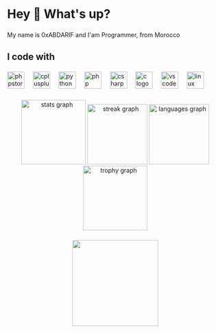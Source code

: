 <h1 align="left">Hey 👋 What's up?</h1>

###

<p align="left">My name is 0xABDARIF and I'am Programmer, from Morocco</p>

###

<h2 align="left">I code with</h2>

###

<div align="left">
  <img src="https://cdn.jsdelivr.net/gh/devicons/devicon/icons/phpstorm/phpstorm-original.svg" height="40" alt="phpstorm logo"  />
  <img width="12" />
  <img src="https://cdn.jsdelivr.net/gh/devicons/devicon/icons/cplusplus/cplusplus-original.svg" height="40" alt="cplusplus logo"  />
  <img width="12" />
  <img src="https://cdn.jsdelivr.net/gh/devicons/devicon/icons/python/python-original.svg" height="40" alt="python logo"  />
  <img width="12" />
  <img src="https://cdn.jsdelivr.net/gh/devicons/devicon/icons/php/php-original.svg" height="40" alt="php logo"  />
  <img width="12" />
  <img src="https://cdn.jsdelivr.net/gh/devicons/devicon/icons/csharp/csharp-original.svg" height="40" alt="csharp logo"  />
  <img width="12" />
  <img src="https://cdn.jsdelivr.net/gh/devicons/devicon/icons/c/c-original.svg" height="40" alt="c logo"  />
  <img width="12" />
  <img src="https://cdn.jsdelivr.net/gh/devicons/devicon/icons/vscode/vscode-original.svg" height="40" alt="vscode logo"  />
  <img width="12" />
  <img src="https://cdn.jsdelivr.net/gh/devicons/devicon/icons/linux/linux-original.svg" height="40" alt="linux logo"  />
</div>

###

<div align="center">
  <img src="https://github-readme-stats.vercel.app/api?username=0xABDARIF&hide_title=true&hide_rank=false&show_icons=true&include_all_commits=true&count_private=true&disable_animations=false&theme=dracula&locale=en&hide_border=true&order=1" height="150" alt="stats graph"  />
  <img src="https://streak-stats.demolab.com?user=0xABDARIF&locale=en&mode=daily&theme=dracula&hide_border=true&border_radius=5&order=3" height="140" alt="streak graph"  />
  <img src="https://github-readme-stats.vercel.app/api/top-langs?username=0xABDARIF&locale=en&hide_title=false&layout=compact&card_width=320&langs_count=140&theme=dracula&hide_border=true&order=2" height="140" alt="languages graph"  />
  <img src="https://github-profile-trophy.vercel.app?username=0xABDARIF&theme=dracula&column=-1&row=1&margin-w=5&margin-h=8&no-bg=true&no-frame=true&order=4" height="150" alt="trophy graph"  />
</div>

###

<div align="center">
  <img height="200" src="https://media1.tenor.com/m/oJYcGZYvl5EAAAAC/the-eminence-in-shadow-the-eminence-of-shadow.gif"  />
</div>

###
